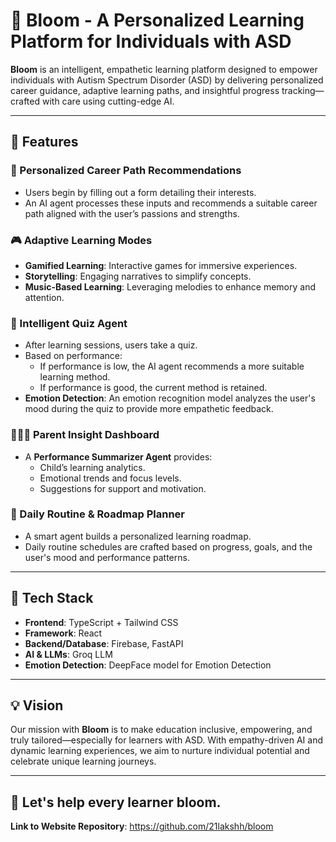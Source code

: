 # 🌸 Bloom - A Personalized Learning Platform for Individuals with ASD

**Bloom** is an intelligent, empathetic learning platform designed to empower individuals with Autism Spectrum Disorder (ASD) by delivering personalized career guidance, adaptive learning paths, and insightful progress tracking—crafted with care using cutting-edge AI.

---

## 🚀 Features

### 🎯 Personalized Career Path Recommendations
- Users begin by filling out a form detailing their interests.
- An AI agent processes these inputs and recommends a suitable career path aligned with the user’s passions and strengths.

### 🎮 Adaptive Learning Modes
- **Gamified Learning**: Interactive games for immersive experiences.
- **Storytelling**: Engaging narratives to simplify concepts.
- **Music-Based Learning**: Leveraging melodies to enhance memory and attention.

### 🧠 Intelligent Quiz Agent
- After learning sessions, users take a quiz.
- Based on performance:
  - If performance is low, the AI agent recommends a more suitable learning method.
  - If performance is good, the current method is retained.
- **Emotion Detection**: An emotion recognition model analyzes the user's mood during the quiz to provide more empathetic feedback.

### 👨‍👩‍👧 Parent Insight Dashboard
- A **Performance Summarizer Agent** provides:
  - Child’s learning analytics.
  - Emotional trends and focus levels.
  - Suggestions for support and motivation.

### 📅 Daily Routine & Roadmap Planner
- A smart agent builds a personalized learning roadmap.
- Daily routine schedules are crafted based on progress, goals, and the user's mood and performance patterns.

---

## 🧰 Tech Stack

- **Frontend**: TypeScript + Tailwind CSS
- **Framework**: React
- **Backend/Database**: Firebase, FastAPI
- **AI & LLMs**: Groq LLM
- **Emotion Detection**: DeepFace model for Emotion Detection

---

## 💡 Vision

Our mission with **Bloom** is to make education inclusive, empowering, and truly tailored—especially for learners with ASD. With empathy-driven AI and dynamic learning experiences, we aim to nurture individual potential and celebrate unique learning journeys.

---

## 🌱 Let's help every learner bloom.

**Link to Website Repository**: https://github.com/21lakshh/bloom

